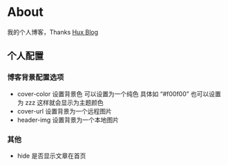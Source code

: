 # About

我的个人博客，Thanks [Hux Blog](http://huxpro.github.io)

## 个人配置

### 博客背景配置选项
* cover-color 设置背景色 可以设置为一个纯色 具体如 “#f00f00”  也可以设置为 zzz 这样就会显示为主题颜色
* cover-url 设置背景为一个远程图片
* header-img 设置背景为一个本地图片

### 其他
* hide 是否显示文章在首页
